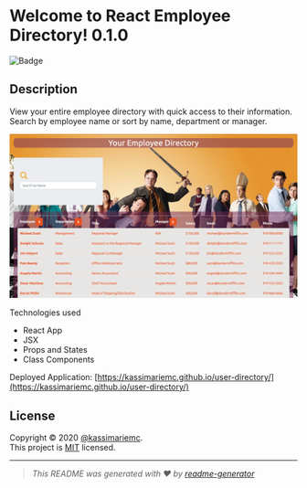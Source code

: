 # Welcome to React Employee Directory! 0.1.0
![Badge](https://img.shields.io/badge/license-MIT-green)

## Description

View your entire employee directory with quick access to their information. Search by employee name or sort by name, department or manager.

![Screen Shot](screen-shot.png)

Technologies used
* React App
* JSX
* Props and States
* Class Components

Deployed Application: [https://kassimariemc.github.io/user-directory/](https://kassimariemc.github.io/user-directory/)

## License

Copyright &#169; 2020 [@kassimariemc](https://github.com/kassimariemc).<br>
This project is [MIT](https://choosealicense.com/licenses/mit/) licensed.

_____________________________________________________
> *This README was generated with &hearts; by [readme-generator](https://github.com/kassimariemc/README-generator)*
